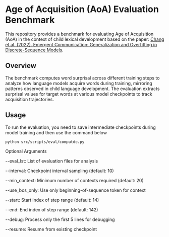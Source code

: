 # Age of Acquisition (AoA) Evaluation Benchmark

This repository provides a benchmark for evaluating Age of Acquisition (AoA) in the context of child lexical development based on the paper: [Chang et al. (2022). Emergent Communication: Generalization and Overfitting in Discrete-Sequence Models](https://aclanthology.org/2022.tacl-1.1/).

## Overview

The benchmark computes word surprisal across different training steps to analyze how language models acquire words during training, mirroring patterns observed in child language development. The evaluation extracts surprisal values for target words at various model checkpoints to track acquisition trajectories.

## Usage
To run the evaluation, you need to save intermediate checkpoints during model training and then use the command below

```
python src/scripts/eval/computde.py
```

Optional Arguments

--eval_lst: List of evaluation files for analysis

--interval: Checkpoint interval sampling (default: 10)

--min_context: Minimum number of contexts required (default: 20)

--use_bos_only: Use only beginning-of-sequence token for context

--start: Start index of step range (default: 14)

--end: End index of step range (default: 142)

--debug: Process only the first 5 lines for debugging

--resume: Resume from existing checkpoint
